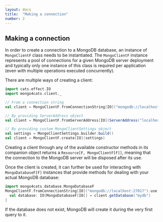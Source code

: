 ```yaml
---
layout: docs
title:  "Making a connection"
number: 2
---
```


## Making a connection

In order to create a connection to a MongoDB database, an instance of `MongoClientF` class needs to be instantiated. 
The `MongoClientF` instance represents a pool of connections for a given MongoDB server deployment and typically
only one instance of this class is required per application (even with multiple operations executed concurrently).

There are multiple ways of creating a client:

```scala
import cats.effect.IO
import mongo4cats.client._

// From a connection string
val client = MongoClientF.fromConnectionString[IO]("mongodb://localhost:27017")

// By providing ServerAddress object
val client = MongoClientF.fromServerAddress[IO](ServerAddress("localhost", 27017))

// By providing custom MongoClientSettings object
val settings = MongoClientSettings.builder.build()
val client = MongoClientF.create[IO](settings)
```

Creating a client through any of the available constructor methods in its companion object returns a `Resource[F, MongoClientF[F]]`, meaning that the connection to the MongoDB server will be disposed after its use.

Once the client is created, it can further be used for interacting with `MongoDatabaseF[F]` instances that provide methods for dealing with your actual MongoDB database:

```scala
import mongo4cats.database.MongoDatabaseF
MongoClientF.fromConnectionString[IO]("mongodb://localhost:27017").use { client =>
  val database: IO[MongoDatabaseF[IO]] = client.getDatabase("mydb")
}
```

If the database does not exist, MongoDB will create it during the very first query to it.